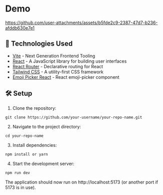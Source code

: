# Demo


https://github.com/user-attachments/assets/b5fde2c9-2387-47d7-b236-afddb630e7e1




## 🚀 Technologies Used

- [Vite](https://vitejs.dev/) - Next Generation Frontend Tooling
- [React](https://reactjs.org/) - A JavaScript library for building user interfaces
- [React Router](https://reactrouter.com/) - Declarative routing for React
- [Tailwind CSS](https://tailwindcss.com/) - A utility-first CSS framework
- [Emoji Picker React](https://github.com/ealush/emoji-picker-react) - React emoji-picker component

## 🛠️ Setup

1. Clone the repository:

  ```git clone https://github.com/your-username/your-repo-name.git```

2. Navigate to the project directory:

  ```cd your-repo-name```

3. Install dependencies:

  ```npm install or yarn```

4. Start the development server:

  ```npm run dev```

The application should now run on http://localhost:5173 (or another port if 5173 is in use).


